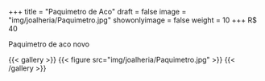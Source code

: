 +++
title = "Paquimetro de Aco"
draft = false
image = "img/joalheria/Paquimetro.jpg"
showonlyimage = false
weight = 10
+++
<span class="price">R$ 40</span>

<!--more-->

Paquimetro de aco novo

{{< gallery >}}
{{< figure src="img/joalheria/Paquimetro.jpg" >}}
{{< /gallery >}}
